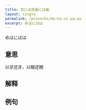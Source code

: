 ```yaml
---
title: 目には目歯には歯
layout: single
permalink: /proverbs/me-ha-ni-wa-wa
excerpt: めはにはは
---
```


めはにはは

## 意思

以牙还牙，以眼还眼

## 解释

## 例句

